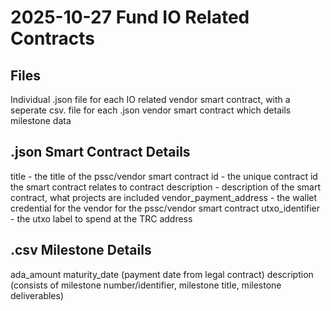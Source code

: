 # 2025-10-27 Fund IO Related Contracts

## Files

Individual .json file for each IO related vendor smart contract, with a seperate csv. file for each .json vendor smart contract which details milestone data

## .json Smart Contract Details

title - the title of the pssc/vendor smart contract
id - the unique contract id the smart contract relates to
contract description - description of the smart contract, what projects are included 
vendor_payment_address - the wallet credential for the vendor for the pssc/vendor smart contract
utxo_identifier - the utxo label to spend at the TRC address

## .csv Milestone Details

ada_amount
maturity_date (payment date from legal contract)
description (consists of milestone number/identifier, milestone title, milestone deliverables)
